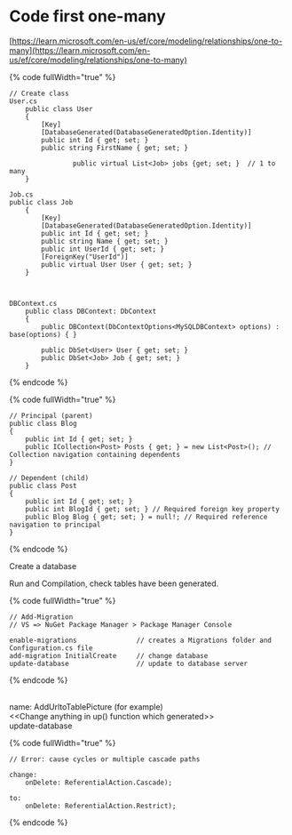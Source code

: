 # Code first one-many

[https://learn.microsoft.com/en-us/ef/core/modeling/relationships/one-to-many](https://learn.microsoft.com/en-us/ef/core/modeling/relationships/one-to-many)

{% code fullWidth="true" %}
```
// Create class
User.cs
	public class User
	{
		[Key]
		[DatabaseGenerated(DatabaseGeneratedOption.Identity)]
		public int Id { get; set; }
		public string FirstName { get; set; }
                
                public virtual List<Job> jobs {get; set; }  // 1 to many		
	}
 
Job.cs
public class Job
	{
		[Key]
		[DatabaseGenerated(DatabaseGeneratedOption.Identity)]
		public int Id { get; set; }
		public string Name { get; set; }
		public int UserId { get; set; }
		[ForeignKey("UserId")]
		public virtual User User { get; set; }
	} 



DBContext.cs 
	public class DBContext: DbContext
	{
		public DBContext(DbContextOptions<MySQLDBContext> options) : base(options) { }
		
		public DbSet<User> User { get; set; }
		public DbSet<Job> Job { get; set; }
	} 
```
{% endcode %}

{% code fullWidth="true" %}
```
// Principal (parent)
public class Blog
{
    public int Id { get; set; }
    public ICollection<Post> Posts { get; } = new List<Post>(); // Collection navigation containing dependents
}

// Dependent (child)
public class Post
{
    public int Id { get; set; }
    public int BlogId { get; set; } // Required foreign key property
    public Blog Blog { get; set; } = null!; // Required reference navigation to principal
}
```
{% endcode %}

Create a database

Run and Compilation, check tables have been generated.

{% code fullWidth="true" %}
```
// Add-Migration
// VS => NuGet Package Manager > Package Manager Console

enable-migrations               // creates a Migrations folder and Configuration.cs file
add-migration InitialCreate     // change database 
update-database                 // update to database server
```
{% endcode %}

\
&#x20;  name: AddUrltoTablePicture (for example)\
&#x20; <\<Change anything in up() function which generated>> \
&#x20;  update-database

{% code fullWidth="true" %}
```
// Error: cause cycles or multiple cascade paths

change:
    onDelete: ReferentialAction.Cascade);
 
to:
    onDelete: ReferentialAction.Restrict);
```
{% endcode %}
